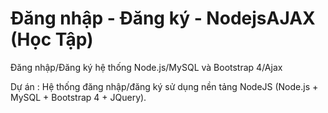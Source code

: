 # Đăng nhập - Đăng ký - NodejsAJAX (Học Tập)

Đăng nhập/Đăng ký hệ thống Node.js/MySQL và Bootstrap 4/Ajax

Dự án : Hệ thống đăng nhập/đăng ký sử dụng nền tảng NodeJS (Node.js + MySQL + Bootstrap 4 + JQuery).
